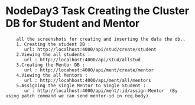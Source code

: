   # NodeDay3 Task Creating the Cluster DB for Student and Mentor
        all the screenshots for creating and inserting the data the db..
        1. Creating the student DB :
           url: http://localhost:4000/api/stud/create/student
        2.Viewing the all students :
           url : http://localhost:4000/api/stud/allstud
        3.Creating the Mentor DB : 
           url : http://locahost:4000/api/ment/create/mentor
        4.Viewing the all Mentors : 
           url : http://locahhost:4000/api/ment/all/mentors
        5.Assigning the single Mentor to Single Student :
           ur : http://localhost:4000/api/ment/:id/assign-Mentor  (By using patch command we can send mentor-id in req.body)
      

